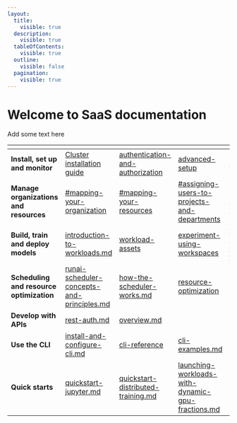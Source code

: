```yaml
---
layout:
  title:
    visible: true
  description:
    visible: true
  tableOfContents:
    visible: true
  outline:
    visible: false
  pagination:
    visible: true
---
```


# Welcome to SaaS documentation

Add some text here

<table data-view="cards"><thead><tr><th></th><th data-type="content-ref"></th><th data-type="content-ref"></th><th data-type="content-ref"></th><th data-type="content-ref"></th><th data-type="content-ref"></th><th data-type="content-ref"></th></tr></thead><tbody><tr><td><strong>Install, set up and monitor</strong></td><td><a href="cluster-installation/" title="Cluster installation guide">Cluster installation guide</a></td><td><a href="authentication-and-authorization/">authentication-and-authorization</a></td><td><a href="advanced-setup/">advanced-setup</a></td><td><a href="infrastructure-procedures/clusters.md">clusters.md</a></td><td><a href="infrastructure-procedures/monitoring-and-maintenance.md">monitoring-and-maintenance.md</a></td><td></td></tr><tr><td><strong>Manage organizations and resources</strong></td><td><a href="manage-ai-initiatives/adapting-ai-initiatives.md#mapping-your-organization">#mapping-your-organization</a></td><td><a href="manage-ai-initiatives/adapting-ai-initiatives-1.md#mapping-your-resources">#mapping-your-resources</a></td><td><a href="manage-ai-initiatives/adapting-ai-initiatives.md#assigning-users-to-projects-and-departments">#assigning-users-to-projects-and-departments</a></td><td><a href="policies/policies-and-rules.md">policies-and-rules.md</a></td><td><a href="review-your-performance/">review-your-performance</a></td><td></td></tr><tr><td><strong>Build, train and deploy models</strong></td><td><a href="workloads-in-runai/introduction-to-workloads.md">introduction-to-workloads.md</a></td><td><a href="workloads-in-runai/workload-assets/">workload-assets</a></td><td><a href="experiment-using-workspaces/">experiment-using-workspaces</a></td><td><a href="train-models-using-training/">train-models-using-training</a></td><td><a href="deploy-models-using-inference/">deploy-models-using-inference</a></td><td></td></tr><tr><td><strong>Scheduling and resource optimization</strong></td><td><a href="scheduling-and-resource-optimization/scheduling/runai-scheduler-concepts-and-principles.md">runai-scheduler-concepts-and-principles.md</a></td><td><a href="scheduling-and-resource-optimization/scheduling/how-the-scheduler-works.md">how-the-scheduler-works.md</a></td><td><a href="scheduling-and-resource-optimization/resource-optimization/">resource-optimization</a></td><td></td><td></td><td></td></tr><tr><td><strong>Develop with APIs</strong></td><td><a href="api-reference/rest-auth.md">rest-auth.md</a></td><td><a href="api-reference/admin-rest-api/overview.md">overview.md</a></td><td></td><td></td><td></td><td></td></tr><tr><td><strong>Use the CLI</strong></td><td><a href="cli-reference/new-cli/install-and-configure-cli.md">install-and-configure-cli.md</a></td><td><a href="cli-reference/">cli-reference</a></td><td><a href="cli-reference/new-cli/cli-examples.md">cli-examples.md</a></td><td></td><td></td><td></td></tr><tr><td><strong>Quick starts</strong></td><td><a href="experiment-using-workspaces/quick-starts/quickstart-jupyter.md">quickstart-jupyter.md</a></td><td><a href="train-models-using-training/distributed-training/quick-starts/quickstart-distributed-training.md">quickstart-distributed-training.md</a></td><td><a href="scheduling-and-resource-optimization/resource-optimization/quick-starts/launching-workloads-with-dynamic-gpu-fractions.md">launching-workloads-with-dynamic-gpu-fractions.md</a></td><td></td><td></td><td></td></tr></tbody></table>

